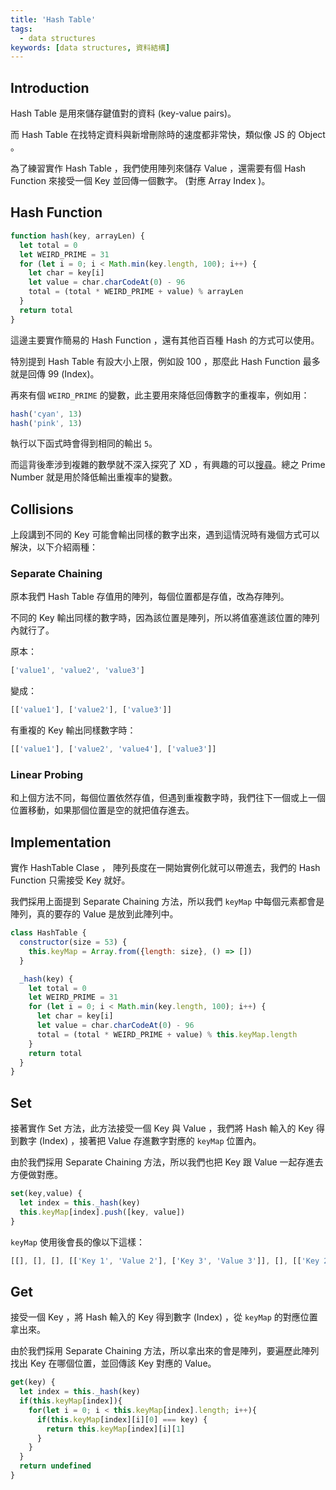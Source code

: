 ```yaml
---
title: 'Hash Table'
tags:
  - data structures
keywords: [data structures, 資料結構]
---
```


## Introduction

Hash Table 是用來儲存鍵值對的資料 (key-value pairs)。

而 Hash Table 在找特定資料與新增刪除時的速度都非常快，類似像 JS 的 Object 。

為了練習實作 Hash Table ，我們使用陣列來儲存 Value ，還需要有個 Hash Function 來接受一個 Key 並回傳一個數字。 (對應 Array Index )。


## Hash Function

```js
function hash(key, arrayLen) {
  let total = 0
  let WEIRD_PRIME = 31
  for (let i = 0; i < Math.min(key.length, 100); i++) {
    let char = key[i]
    let value = char.charCodeAt(0) - 96
    total = (total * WEIRD_PRIME + value) % arrayLen
  }
  return total
}
```

這邊主要實作簡易的 Hash Function ，還有其他百百種 Hash 的方式可以使用。

特別提到 Hash Table 有設大小上限，例如設 100 ，那麼此 Hash Function 最多就是回傳 99 (Index)。

再來有個 `WEIRD_PRIME` 的變數，此主要用來降低回傳數字的重複率，例如用：

```js
hash('cyan', 13)
hash('pink', 13)
```

執行以下函式時會得到相同的輸出 `5`。

而這背後牽涉到複雜的數學就不深入探究了 XD ，有興趣的可以[搜尋](https://www.google.com/search?q=hash+function+prime+number)。總之 Prime Number 就是用於降低輸出重複率的變數。

## Collisions

上段講到不同的 Key 可能會輸出同樣的數字出來，遇到這情況時有幾個方式可以解決，以下介紹兩種：

### Separate Chaining

原本我們 Hash Table 存值用的陣列，每個位置都是存值，改為存陣列。

不同的 Key 輸出同樣的數字時，因為該位置是陣列，所以將值塞進該位置的陣列內就行了。

原本：
```js
['value1', 'value2', 'value3']
```

變成：
```js
[['value1'], ['value2'], ['value3']]
```

有重複的 Key 輸出同樣數字時：

```js
[['value1'], ['value2', 'value4'], ['value3']]
```

### Linear Probing

和上個方法不同，每個位置依然存值，但遇到重複數字時，我們往下一個或上一個位置移動，如果那個位置是空的就把值存進去。

## Implementation

實作 HashTable Clase ， 陣列長度在一開始實例化就可以帶進去，我們的 Hash Function 只需接受 Key 就好。

我們採用上面提到 Separate Chaining 方法，所以我們 `keyMap` 中每個元素都會是陣列，真的要存的 Value 是放到此陣列中。

```js
class HashTable {
  constructor(size = 53) {
    this.keyMap = Array.from({length: size}, () => [])
  }

  _hash(key) {
    let total = 0
    let WEIRD_PRIME = 31
    for (let i = 0; i < Math.min(key.length, 100); i++) {
      let char = key[i]
      let value = char.charCodeAt(0) - 96
      total = (total * WEIRD_PRIME + value) % this.keyMap.length
    }
    return total
  }
}
```

## Set

接著實作 Set 方法，此方法接受一個 Key 與 Value ，我們將 Hash 輸入的 Key 得到數字 (Index) ，接著把 Value 存進數字對應的 `keyMap` 位置內。

由於我們採用 Separate Chaining 方法，所以我們也把 Key 跟 Value 一起存進去方便做對應。

```js
set(key,value) {
  let index = this._hash(key)
  this.keyMap[index].push([key, value])
}
```

`keyMap` 使用後會長的像以下這樣：

```js
[[], [], [], [['Key 1', 'Value 2'], ['Key 3', 'Value 3']], [], [['Key 2', 'Value 2']], []]
```

## Get

接受一個 Key ，將 Hash 輸入的 Key 得到數字 (Index) ，從 `keyMap` 的對應位置拿出來。

由於我們採用 Separate Chaining 方法，所以拿出來的會是陣列，要遍歷此陣列找出 Key 在哪個位置，並回傳該 Key 對應的 Value。

```js
get(key) {
  let index = this._hash(key)
  if(this.keyMap[index]){
    for(let i = 0; i < this.keyMap[index].length; i++){
      if(this.keyMap[index][i][0] === key) {
        return this.keyMap[index][i][1]
      }
    }
  }
  return undefined
}
```
